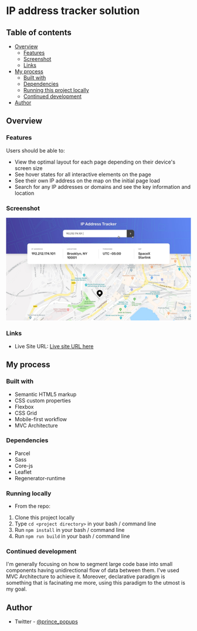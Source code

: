 # IP address tracker solution

## Table of contents

- [Overview](#overview)
  - [Features](#features)
  - [Screenshot](#screenshot)
  - [Links](#links)
- [My process](#my-process)
  - [Built with](#built-with)
  - [Dependencies](#dependencies)
  - [Running this project locally](#running-locally)
  - [Continued development](#continued-development)
- [Author](#author)

## Overview

### Features

Users should be able to:

- View the optimal layout for each page depending on their device's screen size
- See hover states for all interactive elements on the page
- See their own IP address on the map on the initial page load
- Search for any IP addresses or domains and see the key information and location

### Screenshot

![](./src/design/active-states.jpg)

### Links

- Live Site URL: [Live site URL here](https://ipaddress-trackerr.netlify.app/)

## My process

### Built with

- Semantic HTML5 markup
- CSS custom properties
- Flexbox
- CSS Grid
- Mobile-first workflow
- MVC Architecture

### Dependencies

- Parcel
- Sass
- Core-js
- Leaflet
- Regenerator-runtime

### Running locally

- From the repo:

1. Clone this project locally
2. Type `cd <project directory>` in your bash / command line
3. Run `npm install` in your bash / command line
4. Run `npm run build` in your bash / command line

### Continued development

I'm generally focusing on how to segment large code base into small components having unidirectional flow of data between them. I've used MVC Architecture to achieve it. Moreover, declarative paradigm is something that is facinating me more, using this paradigm to the utmost is my goal.

## Author

- Twitter - [@prince_popups](https://www.twitter.com/@prince_popups)
